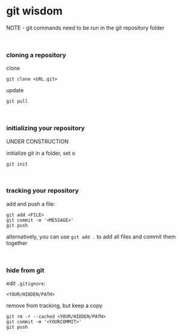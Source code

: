 # git wisdom

NOTE - git commands need to be run in the git repository folder

<br />

### cloning a repository

clone
```
git clone <URL.git>
```

update
```
git pull
```

<br />

### initializing your repository
UNDER CONSTRUCTION

initialize git in a folder, set o
```
git init
```

<br />

### tracking your repository

add and push a file:
```
git add <FILE>
git commit -m '<MESSAGE>'
git push
```
alternatively, you can use `git add .` to add all files and commit them together

<br />

### hide from git
edit `.gitignore`:
```
<YOUR/HIDDEN/PATH>
```

remove from tracking, but keep a copy
```
git rm -r --cached <YOUR/HIDDEN/PATH>
git commit -m '<YOURCOMMIT>'
git push
```


